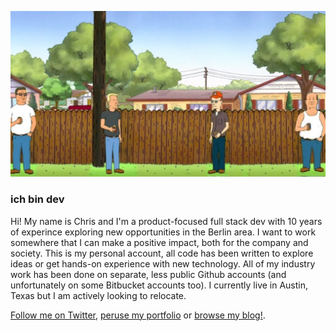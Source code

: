 ![King of the Hill characters social distancing drinking beers](https://github.com/ichbindev/ichbindev/blob/master/src/img/blog/koth.jpg)

### ich bin dev

Hi! My name is Chris and I'm a product-focused full stack dev with 10 years of experince exploring new opportunities in the Berlin area. I want to work somewhere that I can make a positive impact, both for the company and society. This is my personal account, all code has been written to explore ideas or get hands-on experience with new technology. All of my industry work has been done on separate, less public Github accounts (and unfortunately on some Bitbucket accounts too). I currently live in Austin, Texas but I am actively looking to relocate.

[Follow me on Twitter](https://www.twitter.com/ichbindev), [peruse my portfolio](https://mlin.ac) or [browse my blog!](https://ichbindev.github.io/ichbindev).

<!--
**cmlinac/cmlinac** is a ✨ _special_ ✨ repository because its `README.md` (this file) appears on your GitHub profile.

Here are some ideas to get you started:

- 🔭 I’m currently working on ...
- 🌱 I’m currently learning ...
- 👯 I’m looking to collaborate on ...
- 🤔 I’m looking for help with ...
- 💬 Ask me about ...
- 📫 How to reach me: ...
- 😄 Pronouns: ...
- ⚡ Fun fact: ...
-->
